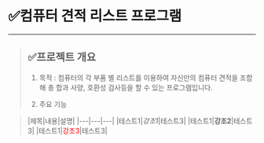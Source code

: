 # ✅컴퓨터 견적 리스트 프로그램
---------------------------------------------------------------------------

> ## ✅프로젝트 개요
> 1. 목적 : 컴퓨터의 각 부품 별 리스트를 이용하여 자신만의 컴퓨터 견적을 조합해 총 합과 사양, 호환성 검사등을 할 수 있는 프로그램입니다.
>
>
>
> 2. 주요 기능

> |제목|내용|설명|
|---|---|---|
|테스트1|*강조1*|테스트3|
|테스트1|**강조2**|테스트3|
|테스트1|<span style="color:red">강조3</span>|테스트3|
